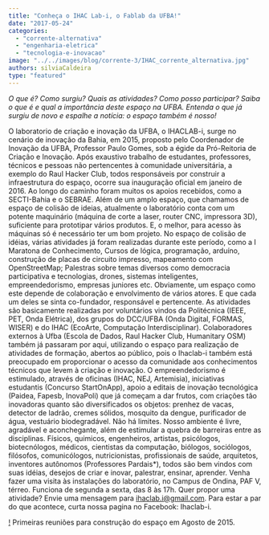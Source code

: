 ```yaml
---
title: "Conheça o IHAC Lab-i, o Fablab da UFBA!"
date: "2017-05-24"
categories: 
  - "corrente-alternativa"
  - "engenharia-eletrica"
  - "tecnologia-e-inovacao"
image: "../../images/blog/corrente-3/IHAC_corrente_alternativa.jpg"
authors: silviaCaldeira
type: "featured"
---
```


_O que é? Como surgiu? Quais as atividades? Como posso participar?_ _Saiba o que é e qual a importância deste espaço na UFBA. Entenda o que já surgiu de novo e espalhe a notícia: o espaço também é nosso!_

O laboratorio de criação e inovação da UFBA, o IHACLAB-i, surge no cenário de inovação da Bahia, em 2015, proposto pelo Coordenador de Inovação da UFBA, Professor Paulo Gomes, sob a égide da Pró-Reitoria de Criação e Inovação. Após exaustivo trabalho de estudantes, professores, técnicos e pessoas não pertencentes à comunidade universitária, a exemplo do Raul Hacker Club, todos responsáveis por construir a infraestrutura do espaço, ocorre sua inauguração oficial em janeiro de 2016. Ao longo do caminho foram muitos os apoios recebidos, como a SECTI-Bahia e o SEBRAE. Além de um amplo espaço, que chamamos de espaço de colisão de ideias, atualmente o laboratório conta com um potente maquinário (máquina de corte a laser, router CNC, impressora 3D), suficiente para prototipar vários produtos. E, o melhor, para acesso às máquinas só é necessário ter um bom projeto. No espaço de colisão de idéias, várias atividades já foram realizadas durante este período, como a I Maratona de Conhecimento, Cursos de lógica, programação, arduíno, construção de placas de circuito impresso, mapeamento com OpenStreetMap; Palestras sobre temas diversos como democracia participativa e tecnologias, drones, sistemas inteligentes, empreendedorismo, empresas juniores etc. Obviamente, um espaço como este depende de colaboração e envolvimento de vários atores. E que cada um deles se sinta co-fundador, responsável e pertencente. As atividades são basicamente realizadas por voluntários vindos da Politécnica (IEEE, PET, Onda Elétrica), dos grupos do DCC/UFBA (Onda Digital, FORMAS, WISER) e do IHAC (EcoArte, Computação Interdisciplinar). Colaboradores externos à Ufba (Escola de Dados, Raul Hacker Club, Humanitary OSM) também já passaram por aqui, utilizando o espaço para realização de atividades de formação, abertos ao público, pois o Ihaclab-i também está preocupado em proporcionar o acesso da comunidade aos conhecimentos técnicos que levem à criação e inovação. O empreendedorismo é estimulado, através de oficinas (IHAC, NEJ, Artemisia), iniciativas estudantis (Concurso StartOnApp), apoio a editais de inovação tecnológica (Paidea, Fapesb, InovaPoli) que já começam a dar frutos, com criações tão inovadoras quanto são diversificados os objetos: prenhez de vacas, detector de ladrão, cremes sólidos, mosquito da dengue, purificador de água, vestuário biodegradável. Não há limites. Nosso ambiente é livre, agradável e aconchegante, além de estimular a quebra de barreiras entre as disciplinas. Físicos, quimicos, engenheiros, artistas, psicólogos, biotecnólogos, médicos, cientistas da computação, biólogos, sociólogos, filósofos, comunicólogos, nutricionistas, profissionais de saúde, arquitetos, inventores autônomos (Professores Pardais\*), todos são bem vindos com suas idéias, desejos de criar e inovar, palestrar, ensinar, aprender. Venha fazer uma visita às instalações do laboratório, no Campus de Ondina, PAF V, térreo. Funciona de segunda a sexta, das 8 às 17h. Quer propor uma atividade? Envie uma mensagem para ihaclab.i@gmail.com. Para estar a par do que acontece, curta nossa pagina no Facebook: Ihaclab-i.

[!](images/ihaclab-2-300x136.jpg) Primeiras reuniões para construção do espaço em Agosto de 2015.
